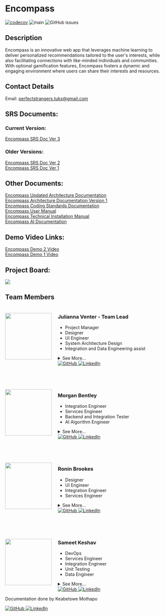 # Encompass
[![codecov](https://codecov.io/gh/COS301-SE-2023/Encompass/branch/main/graph/badge.svg?token=M20C3A1SU1)](https://codecov.io/gh/COS301-SE-2023/Encompass)
![main](https://github.com/COS301-SE-2023/Encompass/actions/workflows/main-merge.yml/badge.svg?branch=main)
![GitHub issues](https://img.shields.io/github/issues/COS301-SE-2023/Encompass)

## Description
<p>Encompass is an innovative web app that leverages machine learning to deliver personalized recommendations tailored to the user's interests, while also facilitating connections with like-minded individuals and communities. With optional gamification features, Encompass fosters a dynamic and engaging environment where users can share their interests and resources.</p>

## Contact Details

Email: perfectstrangers.tuks@gmail.com

## SRS Documents:
### Current Version:
<a align="right" href="https://drive.google.com/file/d/1tHh6vkPIemDcVFkvOskpfZ6ITMbZnV7r/view?usp=sharingg">Encompass SRS Doc Ver 3</a>

### Older Versions:
<a align="right" href="https://drive.google.com/file/d/10isCadRUUbwuoZUJAXucHE76Przm9RVR/view?usp=sharing">Encompass SRS Doc Ver 2</a>
<br>
<a align="right" href="https://drive.google.com/file/d/1ponn2JtL0heoi8CkTc_yxpLxEwspzwIj/view?usp=sharing">Encompass SRS Doc Ver 1</a>
<br>

## Other Documents:
<a align="right" href="https://drive.google.com/file/d/1sNVyIYGJbFSV6YknX2brYlxIlB8bUO_8/view?usp=sharing">Encompass Updated Architecture Documentation</a>
<br>
<a align="right" href="https://drive.google.com/file/d/1n8mmWgblETDIzKrMevgHYZtUdVQPjRc7/view?usp=sharing">Encompass Architecture Documentation Version 1</a>
<br>
<a align="right" href="https://drive.google.com/file/d/1dhy1m-4ChnO6DJOg6ZY5fytJL9fR1k8D/view?usp=sharing">Encompass Coding Standards Documentation </a>
<br>
<a align="right" href="https://drive.google.com/file/d/1vpNOToRo9uRYw8TT-m4ZkZgCXK48Cl4u/view?usp=sharing">Encompass User Manual </a>
<br>
<a align="right" href="https://drive.google.com/file/d/1ZeBgGCR2MJxZb0vgyLna02BUsAw6tvUH/view?usp=sharing">Encompass Technical Installation Manual</a>
<br>
<a align="right" href="https://gamma.app/docs/AI-for-Encompass-zxpgzgzurp7496b?mode=doc">Encompass AI Documentation </a>

## Demo Video Links:
<a align="right" href="https://drive.google.com/file/d/1tQxs1yPxbQBnUl5uCtrbVn_q0S7w_ODg/view?usp=sharing">Encompass Demo 2 Video<a>
<br>
<a align="right" href="https://drive.google.com/file/d/1AIWL4a7hAJPSfrxHBm-lo8dylBDR2QPa/view?usp=sharing">Encompass Demo 1 Video</a>

## Project Board:
<a href="https://github.com/orgs/COS301-SE-2023/projects/25" target="_blank">
    <img src="https://skillicons.dev/icons?i=github"/>
</a>
<br>

## Team Members

<div style="display: flex; align-items: center;">
  <img src="https://avatars.githubusercontent.com/u/104779369?v=4" width="150" style="margin-right: 20px;" class="circle-img">
  <div>
    <h3>Julianna Venter - Team Lead</h3>
    <ul>
      <li>Project Manager</li>
      <li>Designer</li>
      <li>UI Engineer</li>
      <li>System Architecture Design</li>
      <li>Integration and Data Engineering assist</li>
    </ul>
    <details>
    <summary>See More...</summary>
    <p>
      I will oversee the design and implementation of the front-end spectrum of the application, leveraging my skillset and experience in web development and angular application development. As someone who is skilled in artistic expression such as sketching, digital art, and painting, I excel in areas of front-end design - prioritising user-friendly, interesting UI/UX design.
      <br><br>
      In addition to my technical skills, I also take up the role of project manager, ensuring effective coordination between all members and managing administration aspects. My past experiences working on many group projects with my team members have equipped me with the necessary skills to deliver quality results on time.
    </p>
    </details>
    <div>
      <a href="https://github.com/Julianna-Venter" target="_blank">
        <img src="https://skillicons.dev/icons?i=github" alt="GitHub">
      </a>
      <a href="https://www.linkedin.com/in/julianna-venter-3b4841232/" target="_blank">
        <img src="https://skillicons.dev/icons?i=linkedin" alt="LinkedIn">
      </a>
    </div>
  </div>
</div>

<br><br>
<div style="display: flex; align-items: center;">
  <img src="https://user-images.githubusercontent.com/126817281/236040993-d213e57b-6ae3-4b3e-9c6a-72b8dc3f8d2b.jpg" width="150" style="margin-right: 20px;">
  <div>
    <h3>Morgan Bentley</h3>
    <ul>
      <li>Integration Engineer</li>
      <li>Services Engineer</li>
      <li>Backend and Integration Tester</li>
      <li>AI Algorithm Engineer</li>
    </ul>
    <details>
    <summary>See More...</summary>
    <p>
      I will be responsible for the backend Services, integration, and testing of the application. With a background in engineering, I have a solid understanding of engineering principles. Additionally, I have experience in testing and integration with NestJS. Having proficient skills in data structures and algorithms. I am thus ideal for backend Services, quality testing, algorithm efficiency.
    </p>
    </details>
    <div>
      <a href="https://github.com/Morgan-Bentley" target="_blank">
        <img src="https://skillicons.dev/icons?i=github" alt="GitHub">
      </a>
      <a href="https://www.linkedin.com/mwlite/in/morgan-bentley-0bb21a149/" target="_blank">
        <img src="https://skillicons.dev/icons?i=linkedin" alt="LinkedIn">
      </a>
    </div>
  </div>
</div>

<br><br>
<div style="display: flex; align-items: center;">
  <img src="https://github.com/COS301-SE-2023/Encompass/assets/89075980/9cf0de27-e5cd-4828-b9e8-39df0b4a41c3" width="150" style="margin-right: 20px;">
  <div>
    <h3>Ronin Brookes</h3>
    <ul>
      <li>Designer</li>
      <li>UI Engineer</li>
      <li>Integration Engineer</li>
      <li>Services Engineer</li>
    </ul>
    <details>
    <summary>See More...</summary>
    <p>
      I am responsible for backend services, integration, and UI design. With experience in Angular and Ionic, I can guarantee a fully responsive interface that fits the project requirements. I also have advanced knowledge in the field of human-computer interaction, which will allow me to develop an effective, efficient, and enjoyable user experience. I am proficient in mathematics and software modeling and have strong problem-solving skills, giving me an edge when it comes to visualizing and implementing a software solution. I am also experienced with NestJS and other web development frameworks and software tools, giving me the upper hand when it comes to backend development and integration.
    </p>
    </details>
    <div>
      <a href="https://github.com/RoninBrookesTuks" target="_blank">
        <img src="https://skillicons.dev/icons?i=github" alt="GitHub">
      </a>
      <a href="https://www.linkedin.com/in/ronin-brookes/" target="_blank">
        <img src="https://skillicons.dev/icons?i=linkedin" alt="LinkedIn">
      </a>
    </div>
  </div>
</div>

<br><br>
<div style="display: flex; align-items: center;">
  <img src="https://user-images.githubusercontent.com/105606137/236011909-a6deb24d-d46b-4ae1-8157-3dd9484e1b3c.jpeg" width="150" style="margin-right: 20px;">
  <div>
    <h3>Sameet Keshav</h3>
    <ul>
      <li>DevOps</li>
      <li>Services Engineer</li>
      <li>Integration Engineer</li>
      <li>Unit Testing</li>
      <li>Data Engineer</li>
    </ul>
    <details>
    <summary>See More...</summary>
    <p>
      I am a Computer Science student with a passion for using technology to solve real-world problems. With experience in programming languages such as Java and C++ as well as knowledge in software engineering and database management, I am equipped with the skills to develop efficient and effective software solutions. I am always seeking opportunities to learn and grow both personally and professionally.
    </p>
    </details>
    <div>
      <a href="https://github.com/SameetKeshav" target="_blank">
        <img src="https://skillicons.dev/icons?i=github" alt="GitHub">
      </a>
      <a href="https://www.linkedin.com/in/sameetkeshav/" target="_blank">
        <img src="https://skillicons.dev/icons?i=linkedin" alt="LinkedIn">
      </a>
    </div>
  </div>
</div>


<p>Documentation done by Keabetswe Mothapo</p>
<a href="https://github.com/keamothapo" target="_blank">
  <img src="https://skillicons.dev/icons?i=github" alt="GitHub">
</a>
<a href="https://www.linkedin.com/in/keabetswe-mothapo/" target="_blank">
  <img src="https://skillicons.dev/icons?i=linkedin" alt="LinkedIn">
</a>
